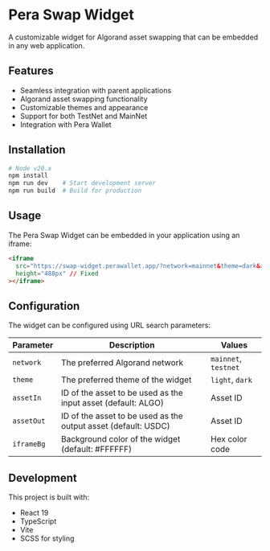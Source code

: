 # Pera Swap Widget

A customizable widget for Algorand asset swapping that can be embedded in any web application.

## Features

- Seamless integration with parent applications
- Algorand asset swapping functionality
- Customizable themes and appearance
- Support for both TestNet and MainNet
- Integration with Pera Wallet

## Installation

```bash
# Node v20.x
npm install
npm run dev    # Start development server
npm run build  # Build for production
```

## Usage

The Pera Swap Widget can be embedded in your application using an iframe:

```html
<iframe 
  src="https://swap-widget.perawallet.app/?network=mainnet&theme=dark&assetIn=0&assetOut=31566704" 
  height="488px" // Fixed
></iframe>
```

## Configuration

The widget can be configured using URL search parameters:

| Parameter | Description | Values |
|-----------|-------------|--------|
| `network` | The preferred Algorand network | `mainnet`, `testnet` |
| `theme` | The preferred theme of the widget | `light`, `dark` |
| `assetIn` | ID of the asset to be used as the input asset (default: ALGO) | Asset ID |
| `assetOut` | ID of the asset to be used as the output asset (default: USDC) | Asset ID |
| `iframeBg` | Background color of the widget (default: #FFFFFF) | Hex color code |

## Development

This project is built with:
- React 19
- TypeScript
- Vite
- SCSS for styling
